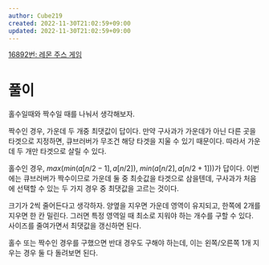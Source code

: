 ```yaml
---
author: Cube219
created: 2022-11-30T21:02:59+09:00
updated: 2022-11-30T21:02:59+09:00
---
```


[16892번: 레몬 주스 게임](https://www.acmicpc.net/problem/16892)

# 풀이

홀수일때와 짝수일 때를 나눠서 생각해보자.

짝수인 경우, 가운데 두 개중 최댓값이 답이다. 만약 구사과가 가운데가 아닌 다른 곳을 타겟으로 지정하면, 큐브러버가 무조건 해당 타겟을 지울 수 있기 때문이다. 따라서 가운데 두 개만 타겟으로 살릴 수 있다.

홀수인 경우, $max(min(a[n/2-1], a[n/2])$, $min(a[n/2], a[n/2+1]))$가 답이다. 이번에는 큐브러버가 짝수이므로 가운데 둘 중 최솟값을 타겟으로 삼을텐데, 구사과가 처음에 선택할 수 있는 두 가지 경우 중 최댓값을 고르는 것이다.

크기가 2씩 줄어든다고 생각하자. 양옆을 지우면 가운데 영역이 유지되고, 한쪽에 2개를 지우면 한 칸 밀린다. 그러면 특정 영역일 때 최소로 지워야 하는 개수를 구할 수 있다. 사이즈를 줄여가면서 최댓값을 갱신하면 된다.

홀수 또는 짝수인 경우를 구했으면 반대 경우도 구해야 하는데, 이는 왼쪽/오른쪽 1개 지우는 경우 둘 다 돌려보면 된다.
